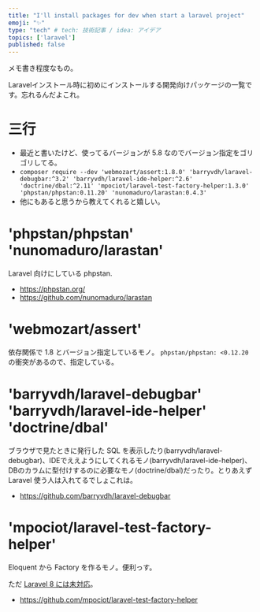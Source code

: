 ```yaml
---
title: "I'll install packages for dev when start a laravel project"
emoji: "✨"
type: "tech" # tech: 技術記事 / idea: アイデア
topics: ['laravel']
published: false
---
```


メモ書き程度なもの。

Laravelインストール時に初めにインストールする開発向けパッケージの一覧です。忘れるんだよこれ。


# 三行

- 最近と書いたけど、使ってるバージョンが 5.8 なのでバージョン指定をゴリゴリしてる。
- `composer require --dev 'webmozart/assert:1.8.0' 'barryvdh/laravel-debugbar:^3.2' 'barryvdh/laravel-ide-helper:^2.6' 'doctrine/dbal:^2.11' 'mpociot/laravel-test-factory-helper:1.3.0' 'phpstan/phpstan:0.11.20' 'nunomaduro/larastan:0.4.3' `
- 他にもあると思うから教えてくれると嬉しい。

# 'phpstan/phpstan' 'nunomaduro/larastan'

Laravel 向けにしている phpstan. 

- https://phpstan.org/
- https://github.com/nunomaduro/larastan


# 'webmozart/assert'

依存関係で 1.8 とバージョン指定しているモノ。 `phpstan/phpstan: <0.12.20` の衝突があるので、指定している。

# 'barryvdh/laravel-debugbar' 'barryvdh/laravel-ide-helper' 'doctrine/dbal'

ブラウザで見たときに発行した SQL を表示したり(barryvdh/laravel-debugbar)、IDEでええようにしてくれるモノ(barryvdh/laravel-ide-helper)、DBのカラムに型付けするのに必要なモノ(doctrine/dbal)だったり。とりあえず Laravel 使う人は入れてるでしょこれは。

- https://github.com/barryvdh/laravel-debugbar

# 'mpociot/laravel-test-factory-helper'

Eloquent から Factory を作るモノ。便利っす。

ただ [Laravel 8 には未対応](https://laravel.com/docs/8.x/upgrade#model-factories)。

- https://github.com/mpociot/laravel-test-factory-helper
